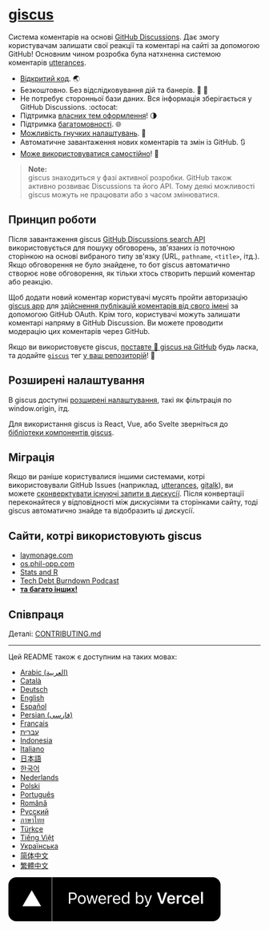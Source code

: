 # [giscus][giscus]

Система коментарів на основі [GitHub Discussions][discussions].
Дає змогу користувачам залишати свої реакції та коментарі на сайті за допомогою GitHub! Основним чином розробка була натхненна системою коментарів [utterances][utterances].

- [Відкритий код][repo]. 🌏
- Безкоштовно. Без відслідковування дій та банерів. 📡 🚫
- Не потребує сторонньої бази даних. Вся інформація зберігається у GitHub Discussions. :octocat:
- Підтримка [власних тем оформлення][creating-custom-themes]! 🌗
- Підтримка [багатомовності][multiple-languages]. 🌐
- [Можливість гнучких налаштувань][advanced-usage]. 🔧
- Автоматичне завантаження нових коментарів та змін із GitHub. 🔃
- [Може використовуватися самостійно][self-hosting]! 🤳

> **Note:**\
> giscus знаходиться у фазі активної розробки. GitHub також активно розвиває Discussions та його API. Тому деякі можливості giscus можуть не працювати або з часом змінюватися.

## Принцип роботи

Після завантаження giscus [GitHub Discussions search API][search-api] використовується для пошуку обговорень, зв'язаних із поточною сторінкою на основі вибраного типу зв'язку (URL, `pathname`, `<title>`, ітд.).
Якщо обговорення не було знайдене, то бот giscus автоматично створює нове обговорення, як тільки хтось створить перший коментар або реакцію.

Щоб додати новий коментар користувачі мусять пройти авторизацію [giscus app][giscus-app] для [здійснення публікацій коментарів від свого імені][authorization] за допомогою GitHub OAuth.
Крім того, користувачі можуть залишати коментарі напряму в GitHub Discussion. Ви можете проводити модерацію цих коментарів через GitHub.

[giscus]: https://giscus.app/uk
[discussions]: https://docs.github.com/en/discussions
[utterances]: https://github.com/utterance/utterances
[repo]: https://github.com/giscus/giscus
[advanced-usage]: https://github.com/giscus/giscus/blob/main/ADVANCED-USAGE.md
[creating-custom-themes]: https://github.com/giscus/giscus/blob/main/ADVANCED-USAGE.md#data-theme
[multiple-languages]: https://github.com/giscus/giscus/blob/main/CONTRIBUTING.md#adding-localizations
[self-hosting]: https://github.com/giscus/giscus/blob/main/SELF-HOSTING.md
[search-api]: https://docs.github.com/en/graphql/guides/using-the-graphql-api-for-discussions#search
[giscus-app]: https://github.com/apps/giscus
[authorization]: https://docs.github.com/en/developers/apps/identifying-and-authorizing-users-for-github-apps

<!-- configuration -->

Якщо ви використовуєте giscus, [поставте 🌟 giscus на GitHub][repo] будь ласка, та додайте [`giscus`][giscus-topic]  тег [у ваш репозиторій][topic-howto]! 🎉

## Розширені налаштування

В giscus доступні [розширені налаштування][advanced-usage], такі як фільтрація по window.origin, ітд.

Для використання giscus із React, Vue, або Svelte зверніться до [бібліотеки компонентів giscus][giscus-component].

## Міграція

Якщо ви раніше користувалися іншими системами, котрі використовували GitHub Issues (наприклад, [utterances][utterances], [gitalk][gitalk]), ви можете [сконверктувати існуючі запити в дискусії][convert].
Після конвертації переконайтеся у відповідності між дискусіями та сторінками сайту, тоді giscus автоматично знайде та відобразить ці дискусії.

## Сайти, котрі використовують giscus

- [laymonage.com][laymonage-website]
- [os.phil-opp.com][os-phil-opp]
- [Stats and R][statsandr]
- [Tech Debt Burndown Podcast][techdebtburndown]
- [**та багато інших!**][giscus-topic]

## Співпраця

Деталі: [CONTRIBUTING.md][contributing]

[giscus-component]: https://github.com/giscus/giscus-component
[repo]: https://github.com/giscus/giscus
[giscus-topic]: https://github.com/topics/giscus
[topic-howto]: https://docs.github.com/en/github/administering-a-repository/classifying-your-repository-with-topics
[advanced-usage]: https://github.com/giscus/giscus/blob/main/ADVANCED-USAGE.md
[utterances]: https://github.com/utterance/utterances
[gitalk]: https://github.com/gitalk/gitalk
[convert]: https://docs.github.com/en/discussions/managing-discussions-for-your-community/moderating-discussions#converting-an-issue-to-a-discussion
[laymonage-website]: https://laymonage.com/posts/giscus
[os-phil-opp]: https://os.phil-opp.com
[statsandr]: https://statsandr.com
[techdebtburndown]: https://techdebtburndown.com
[contributing]: https://github.com/giscus/giscus/blob/main/CONTRIBUTING.md

<!-- end -->

---

Цей README також є доступним на таких мовах:

- [Arabic (العربية)](README.ar.md)
- [Català](README.ca.md)
- [Deutsch](README.de.md)
- [English](README.md)
- [Español](README.es.md)
- [Persian (فارسی)](README.fa.md)
- [Français](README.fr.md)
- [עברית](README.he.md)
- [Indonesia](README.id.md)
- [Italiano](README.it.md)
- [日本語](README.ja.md)
- [한국어](README.ko.md)
- [Nederlands](README.nl.md)
- [Polski](README.pl.md)
- [Português](README.pt.md)
- [Română](README.ro.md)
- [Русский](README.ru.md)
- [ภาษาไทย](README.th.md)
- [Türkçe](README.tr.md)
- [Tiếng Việt](README.vi.md)
- [Українська](README.uk.md)
- [简体中文](README.zh-CN.md)
- [繁體中文](README.zh-TW.md)

[![Powered by Vercel](public/powered-by-vercel.svg)][vercel]

[vercel]: https://vercel.com/?utm_source=giscus&utm_campaign=oss
